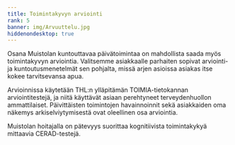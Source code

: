 ```yaml
---
title: Toimintakyvyn arviointi
rank: 5
banner: img/Arvuuttelu.jpg
hiddenondesktop: true
---
```


Osana Muistolan kuntouttavaa päivätoimintaa on mahdollista saada myös toimintakyvyn arviointia. Valitsemme asiakkaalle parhaiten sopivat arviointi- ja kuntoutusmenetelmät sen pohjalta, missä arjen asioissa asiakas itse kokee tarvitsevansa apua. 

Arvioinnissa käytetään THL:n ylläpitämän TOIMIA-tietokannan arviointitestejä, ja niitä käyttävät asiaan perehtyneet terveydenhuollon ammattilaiset. Päivittäisten toimintojen havainnoinnit sekä asiakkaiden oma näkemys arkiselviytymisestä ovat oleellinen osa arviointia. 

Muistolan hoitajalla on pätevyys suorittaa kognitiivista toimintakykyä mittaavia CERAD-testejä.
